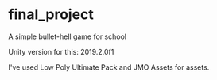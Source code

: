 # final_project
A simple bullet-hell game for school

Unity version for this: 2019.2.0f1

I've used Low Poly Ultimate Pack and JMO Assets for assets.
